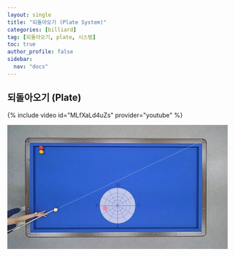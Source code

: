 ```yaml
---
layout: single
title: "되돌아오기 (Plate System)"
categories: [billiard]
tag: [되돌아오기, plate, 시스템] 
toc: true
author_profile: false
sidebar:
  nav: "docs"
---
```


## 되돌아오기 (Plate)

{% include video id="MLfXaLd4uZs" provider="youtube" %}

[![되돌아오기 Plate System 4](/images/%EB%90%98%EB%8F%8C%EC%95%84%EC%98%A4%EA%B8%B0%20%EC%8B%9C%EC%8A%A4%ED%85%9C(plate%20system)_4.png)](/images/%EB%90%98%EB%8F%8C%EC%95%84%EC%98%A4%EA%B8%B0%20%EC%8B%9C%EC%8A%A4%ED%85%9C(plate%20system)_4.png)
